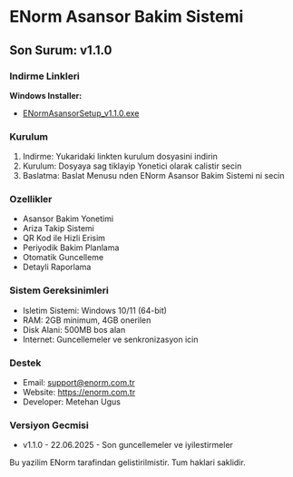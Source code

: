 ﻿# ENorm Asansor Bakim Sistemi

## Son Surum: v1.1.0

### Indirme Linkleri

**Windows Installer:**
- [ENormAsansorSetup_v1.1.0.exe](https://github.com/metehan-ugus/ENorm-Release/releases/latest/download/ENormAsansorSetup_v1.1.0.exe)

### Kurulum

1. Indirme: Yukaridaki linkten kurulum dosyasini indirin
2. Kurulum: Dosyaya sag tiklayip Yonetici olarak calistir secin
3. Baslatma: Baslat Menusu nden ENorm Asansor Bakim Sistemi ni secin

### Ozellikler

- Asansor Bakim Yonetimi
- Ariza Takip Sistemi
- QR Kod ile Hizli Erisim
- Periyodik Bakim Planlama
- Otomatik Guncelleme
- Detayli Raporlama

### Sistem Gereksinimleri

- Isletim Sistemi: Windows 10/11 (64-bit)
- RAM: 2GB minimum, 4GB onerilen
- Disk Alani: 500MB bos alan
- Internet: Guncellemeler ve senkronizasyon icin

### Destek

- Email: support@enorm.com.tr
- Website: https://enorm.com.tr
- Developer: Metehan Ugus

### Versiyon Gecmisi

- v1.1.0 - 22.06.2025 - Son guncellemeler ve iyilestirmeler

Bu yazilim ENorm tarafindan gelistirilmistir. Tum haklari saklidir.

